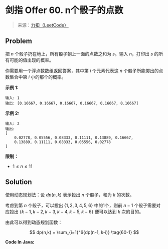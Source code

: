 # 剑指 Offer 60. n个骰子的点数

> 来源：[力扣（LeetCode）](https://leetcode-cn.com/problems/nge-tou-zi-de-dian-shu-lcof)

## Problem

把 $n$ 个骰子扔在地上，所有骰子朝上一面的点数之和为 $s$。输入 $n$，打印出 $s$ 的所有可能的值出现的概率。

你需要用一个浮点数数组返回答案，其中第 $i$ 个元素代表这 $n$ 个骰子所能掷出的点数集合中第 $i$ 小的那个的概率。

**示例 1:**

```
输入: 1
输出: [0.16667, 0.16667, 0.16667, 0.16667, 0.16667, 0.16667]
```

**示例 2:**

```
输入: 2
输出:
[
    0.02778, 0.05556, 0.08333, 0.11111, 0.13889, 0.16667,
    0.13889, 0.11111, 0.08333, 0.05556, 0.02778
]
```

**限制：**

- $1 \leq n \leq 11$

## Solution

使用动态规划法：设 $dp(n,k)$ 表示投出 $n$ 个骰子，和为 $k$ 的次数。

考虑到第 $n$ 个骰子，可以投出 $\{1,2,3,4,5,6\}$ 中的1个，则前 $n-1$ 个骰子需要对应投出 $\{k-1, k-2, k-3, k-4, k-5, k-6\}$ 便可以达到 $k$ 次的目的。

由此可以得到动态规划函数：

$$
dp(n,k) = \sum_{i=1}^6{dp(n-1, k-i)} \tag{60-1}
$$

**Code In Java:**

```java

```
